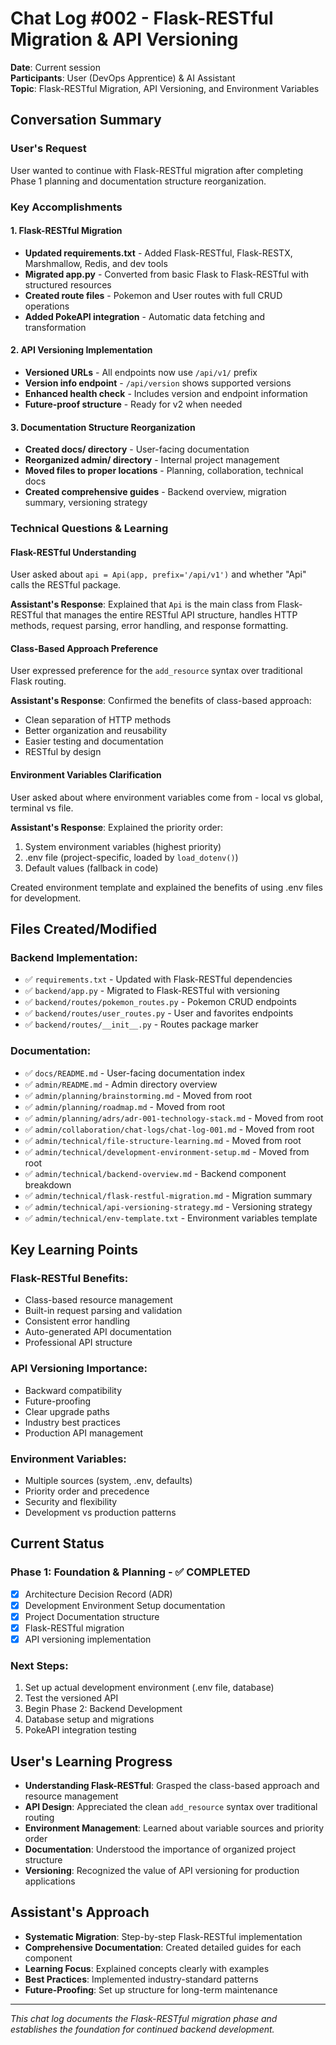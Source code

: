 # Chat Log #002 - Flask-RESTful Migration & API Versioning

**Date**: Current session  
**Participants**: User (DevOps Apprentice) & AI Assistant  
**Topic**: Flask-RESTful Migration, API Versioning, and Environment Variables

## Conversation Summary

### User's Request
User wanted to continue with Flask-RESTful migration after completing Phase 1 planning and documentation structure reorganization.

### Key Accomplishments

#### 1. **Flask-RESTful Migration**
- **Updated requirements.txt** - Added Flask-RESTful, Flask-RESTX, Marshmallow, Redis, and dev tools
- **Migrated app.py** - Converted from basic Flask to Flask-RESTful with structured resources
- **Created route files** - Pokemon and User routes with full CRUD operations
- **Added PokeAPI integration** - Automatic data fetching and transformation

#### 2. **API Versioning Implementation**
- **Versioned URLs** - All endpoints now use `/api/v1/` prefix
- **Version info endpoint** - `/api/version` shows supported versions
- **Enhanced health check** - Includes version and endpoint information
- **Future-proof structure** - Ready for v2 when needed

#### 3. **Documentation Structure Reorganization**
- **Created docs/ directory** - User-facing documentation
- **Reorganized admin/ directory** - Internal project management
- **Moved files to proper locations** - Planning, collaboration, technical docs
- **Created comprehensive guides** - Backend overview, migration summary, versioning strategy

### Technical Questions & Learning

#### **Flask-RESTful Understanding**
User asked about `api = Api(app, prefix='/api/v1')` and whether "Api" calls the RESTful package.

**Assistant's Response**: Explained that `Api` is the main class from Flask-RESTful that manages the entire RESTful API structure, handles HTTP methods, request parsing, error handling, and response formatting.

#### **Class-Based Approach Preference**
User expressed preference for the `add_resource` syntax over traditional Flask routing.

**Assistant's Response**: Confirmed the benefits of class-based approach:
- Clean separation of HTTP methods
- Better organization and reusability
- Easier testing and documentation
- RESTful by design

#### **Environment Variables Clarification**
User asked about where environment variables come from - local vs global, terminal vs file.

**Assistant's Response**: Explained the priority order:
1. System environment variables (highest priority)
2. .env file (project-specific, loaded by `load_dotenv()`)
3. Default values (fallback in code)

Created environment template and explained the benefits of using .env files for development.

## Files Created/Modified

### **Backend Implementation**:
- ✅ `requirements.txt` - Updated with Flask-RESTful dependencies
- ✅ `backend/app.py` - Migrated to Flask-RESTful with versioning
- ✅ `backend/routes/pokemon_routes.py` - Pokemon CRUD endpoints
- ✅ `backend/routes/user_routes.py` - User and favorites endpoints
- ✅ `backend/routes/__init__.py` - Routes package marker

### **Documentation**:
- ✅ `docs/README.md` - User-facing documentation index
- ✅ `admin/README.md` - Admin directory overview
- ✅ `admin/planning/brainstorming.md` - Moved from root
- ✅ `admin/planning/roadmap.md` - Moved from root
- ✅ `admin/planning/adrs/adr-001-technology-stack.md` - Moved from root
- ✅ `admin/collaboration/chat-logs/chat-log-001.md` - Moved from root
- ✅ `admin/technical/file-structure-learning.md` - Moved from root
- ✅ `admin/technical/development-environment-setup.md` - Moved from root
- ✅ `admin/technical/backend-overview.md` - Backend component breakdown
- ✅ `admin/technical/flask-restful-migration.md` - Migration summary
- ✅ `admin/technical/api-versioning-strategy.md` - Versioning strategy
- ✅ `admin/technical/env-template.txt` - Environment variables template

## Key Learning Points

### **Flask-RESTful Benefits**:
- Class-based resource management
- Built-in request parsing and validation
- Consistent error handling
- Auto-generated API documentation
- Professional API structure

### **API Versioning Importance**:
- Backward compatibility
- Future-proofing
- Clear upgrade paths
- Industry best practices
- Production API management

### **Environment Variables**:
- Multiple sources (system, .env, defaults)
- Priority order and precedence
- Security and flexibility
- Development vs production patterns

## Current Status

### **Phase 1: Foundation & Planning** - ✅ COMPLETED
- [x] Architecture Decision Record (ADR)
- [x] Development Environment Setup documentation
- [x] Project Documentation structure
- [x] Flask-RESTful migration
- [x] API versioning implementation

### **Next Steps**:
1. Set up actual development environment (.env file, database)
2. Test the versioned API
3. Begin Phase 2: Backend Development
4. Database setup and migrations
5. PokeAPI integration testing

## User's Learning Progress

- **Understanding Flask-RESTful**: Grasped the class-based approach and resource management
- **API Design**: Appreciated the clean `add_resource` syntax over traditional routing
- **Environment Management**: Learned about variable sources and priority order
- **Documentation**: Understood the importance of organized project structure
- **Versioning**: Recognized the value of API versioning for production applications

## Assistant's Approach

- **Systematic Migration**: Step-by-step Flask-RESTful implementation
- **Comprehensive Documentation**: Created detailed guides for each component
- **Learning Focus**: Explained concepts clearly with examples
- **Best Practices**: Implemented industry-standard patterns
- **Future-Proofing**: Set up structure for long-term maintenance

---

*This chat log documents the Flask-RESTful migration phase and establishes the foundation for continued backend development.*
